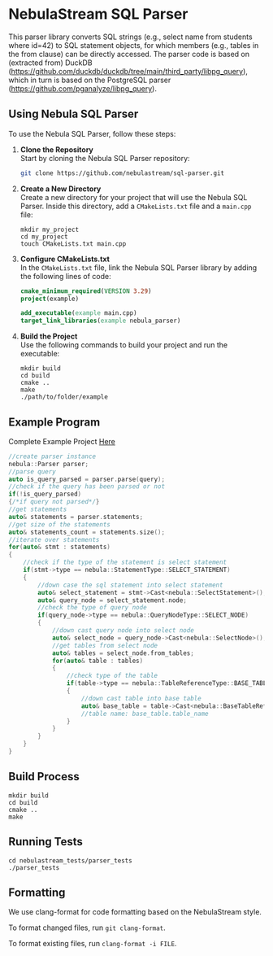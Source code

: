 # NebulaStream SQL Parser

This parser library converts SQL strings (e.g., select name from students where id=42) to SQL statement objects, for which members (e.g., tables in the from clause) can be directly accessed.
The parser code is based on (extracted from) DuckDB (https://github.com/duckdb/duckdb/tree/main/third_party/libpg_query), which in turn is based on the PostgreSQL parser (https://github.com/pganalyze/libpg_query).

## Using Nebula SQL Parser

To use the Nebula SQL Parser, follow these steps:

1. **Clone the Repository**  
   Start by cloning the Nebula SQL Parser repository:

   ```sh
   git clone https://github.com/nebulastream/sql-parser.git
   ```

2. **Create a New Directory**  
   Create a new directory for your project that will use the Nebula SQL Parser. Inside this directory, add a `CMakeLists.txt` file and a `main.cpp` file:

   ```shell
   mkdir my_project
   cd my_project
   touch CMakeLists.txt main.cpp
   ```

3. **Configure CMakeLists.txt**  
   In the `CMakeLists.txt` file, link the Nebula SQL Parser library by adding the following lines of code:

   ```cmake
   cmake_minimum_required(VERSION 3.29)
   project(example)

   add_executable(example main.cpp)
   target_link_libraries(example nebula_parser)
   ```

4. **Build the Project**  
   Use the following commands to build your project and run the executable:

   ```shell
   mkdir build
   cd build
   cmake ..
   make
   ./path/to/folder/example
   ```

## Example Program

Complete Example Project [Here](https://github.com/nebulastream/sql-parser/tree/usage_example/example)

```c++
//create parser instance
nebula::Parser parser;
//parse query
auto is_query_parsed = parser.parse(query);
//check if the query has been parsed or not
if(!is_query_parsed)
{/*if query not parsed*/}
//get statements
auto& statements = parser.statements;
//get size of the statements
auto& statements_count = statements.size();
//iterate over statements
for(auto& stmt : statements)
{
    //check if the type of the statement is select statement
    if(stmt->type == nebula::StatementType::SELECT_STATEMENT)
    {
        //down case the sql statement into select statement
        auto& select_statement = stmt->Cast<nebula::SelectStatement>();
        auto& query_node = select_statement.node;
        //check the type of query node
        if(query_node->type == nebula::QueryNodeType::SELECT_NODE)
        {
            //down cast query node into select node
            auto& select_node = query_node->Cast<nebula::SelectNode>();
            //get tables from select node
            auto& tables = select_node.from_tables;
            for(auto& table : tables)
            {
                //check type of the table
                if(table->type == nebula::TableReferenceType::BASE_TABLE)
                {
                    //down cast table into base table
                    auto& base_table = table->Cast<nebula::BaseTableRef>();
                    //table name: base_table.table_name
                }
            }
        }
    }
}
```

## Build Process

```
mkdir build
cd build
cmake ..
make
```

## Running Tests

```
cd nebulastream_tests/parser_tests
./parser_tests
```

## Formatting

We use clang-format for code formatting based on the NebulaStream style.

To format changed files, run `git clang-format`.

To format existing files, run `clang-format -i FILE`.

